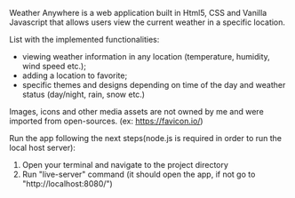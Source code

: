 Weather Anywhere is a web application built in Html5, CSS and Vanilla Javascript that allows users view the current weather in a specific location. 


List with the implemented functionalities:

- viewing weather information in any location (temperature, humidity, wind speed etc.);
- adding a location to favorite;
- specific themes and designs depending on time of the day and weather status (day/night, rain, snow etc.)

Images, icons and other media assets are not owned by me and were imported from open-sources. (ex: https://favicon.io/)

Run the app following the next steps(node.js is required in order to run the local host server):

1. Open your terminal and navigate to the project directory
2. Run "live-server" command (it should open the app, if not go to "http://localhost:8080/")
